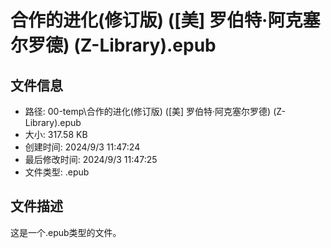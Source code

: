 ﻿# 合作的进化(修订版) ([美] 罗伯特·阿克塞尔罗德) (Z-Library).epub

## 文件信息
- 路径: 00-temp\合作的进化(修订版) ([美] 罗伯特·阿克塞尔罗德) (Z-Library).epub
- 大小: 317.58 KB
- 创建时间: 2024/9/3 11:47:24
- 最后修改时间: 2024/9/3 11:47:25
- 文件类型: .epub

## 文件描述
这是一个.epub类型的文件。

